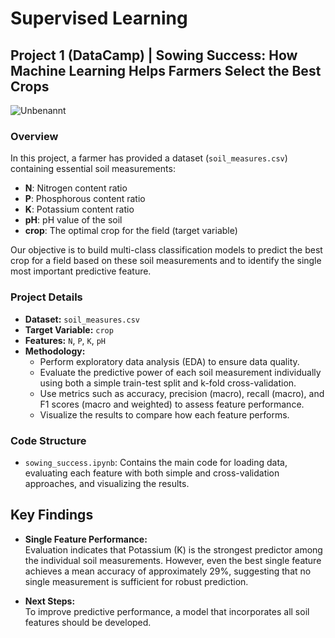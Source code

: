 # Supervised Learning 
## Project 1 (DataCamp) | Sowing Success: How Machine Learning Helps Farmers Select the Best Crops

![Unbenannt](https://github.com/user-attachments/assets/d3f6f2ca-471b-4f84-ac8f-51b95377d17a)

### Overview

In this project, a farmer has provided a dataset (`soil_measures.csv`) containing essential soil measurements:
- **N**: Nitrogen content ratio
- **P**: Phosphorous content ratio
- **K**: Potassium content ratio
- **pH**: pH value of the soil
- **crop**: The optimal crop for the field (target variable)

Our objective is to build multi-class classification models to predict the best crop for a field based on these soil measurements and to identify the single most important predictive feature.

### Project Details

- **Dataset:** `soil_measures.csv`
- **Target Variable:** `crop`
- **Features:** `N`, `P`, `K`, `pH`
- **Methodology:**
  - Perform exploratory data analysis (EDA) to ensure data quality.
  - Evaluate the predictive power of each soil measurement individually using both a simple train-test split and k-fold cross-validation.
  - Use metrics such as accuracy, precision (macro), recall (macro), and F1 scores (macro and weighted) to assess feature performance.
  - Visualize the results to compare how each feature performs.

### Code Structure

- `sowing_success.ipynb`: Contains the main code for loading data, evaluating each feature with both simple and cross-validation approaches, and visualizing the results.

## Key Findings

- **Single Feature Performance:**  
  Evaluation indicates that Potassium (K) is the strongest predictor among the individual soil measurements. However, even the best single feature achieves a mean accuracy of approximately 29%, suggesting that no single measurement is sufficient for robust prediction.

- **Next Steps:**  
  To improve predictive performance, a model that incorporates all soil features should be developed.
